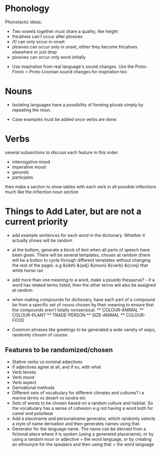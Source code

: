 # Phonology

Phonotactic ideas:

- Two vowels together must share a quality, like height
- fricatives can't occur after plosives
- /f/ can only occur in onset
- plosives can occur only in onset, either they become fricatives elsewhere or just drop
- plosives can occur only word initially
* Use inspiration from real language's sound changes. Use the Proto-Finnic > Proto-Livonian sound changes for inspiration too
  

# Nouns

* Isolating languages have a possibility of forming plurals simply by repeating the noun.

* Case examples must be added once verbs are done.

# Verbs

several subsections to discuss each feature in this order:

- interrogative mood
- imperative mood
- gerunds
- participles

then make a section to show tables with each verb in all possible
inflections much like the inflection noun section

# Things to Add Later, but are not a current priority

* add example sentences for each word in the dictionary. Whether it actually shows will be random

* at the bottom, generate a block of text when all parts of speech have been
given. There will be several templates, chosen at random (there will be a button
to cycle through different templates without changing the rest of the page). e.g
&{det} &{adj} &{noun} &{verb} &{conj} that white horse ran

* add more than one meaning to a word, make a psuedo thesaurus? - if a word has related
terms listed, then the other terms will also be assigned at random

* when making compounds for dictionary, have each part of a compound be from a specific set of nouns chosen by their meaning to ensure that the compounds aren't totally nonsensical.
** COLOUR-ANIMAL
** COLOUR-PLANT
** TRADE-PERSON
** SIZE-ANIMAL
** COLOUR-FOOD

* Common phrases like greetings to be generated a wide variety of ways, randomly chosen of course.

## Features to be randomized/chosen

- Stative verbs vs nominal adjectives
- If adjectives agree at all, and if so, with what
- Verb tenses
- Verb mood
- Verb aspect
- Derivational methods
- Different sets of vocabulary for different climates and cultures? i.e marine terms vs desert vs tundra etc
- Sets of words to be chosen based on a random culture and habitat. So the vocabulary has a sense of cohesion e.g not having a word both for camel and polarbear
- Add a placename and personalname generator, which randomly selects a style of name derivation and then generates names using that.
- Generator for the language name. The name can be derived from a fictional place where it is spoken (using a generated placename), or by using a random noun or adjective + the word language, or by creating an ethnonym for the speakers and then using that + the word language
